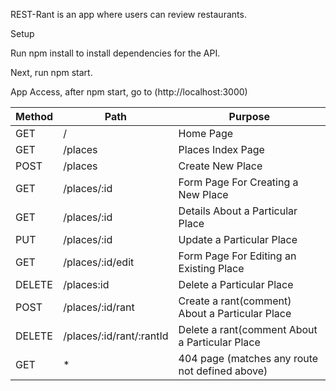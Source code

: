 REST-Rant is an app where users can review restaurants.

Setup

Run npm install to install dependencies for the API.

Next, run npm start.

App Access, after npm start, go to (http://localhost:3000)

Method | Path | Purpose
--- | --- | ---
GET | / | Home Page
GET | /places | Places Index Page
POST | /places | Create New Place
GET | /places/:id | Form Page For Creating a New Place
GET | /places/:id | Details About a Particular Place
PUT | /places/:id | Update a Particular Place
GET | /places/:id/edit | Form Page For Editing an Existing Place
DELETE | /places:id | Delete a Particular Place
POST | /places/:id/rant | Create a rant(comment) About a Particular Place
DELETE | /places/:id/rant/:rantId | Delete a rant(comment About a Particular Place
GET | * | 404 page (matches any route not defined above)
